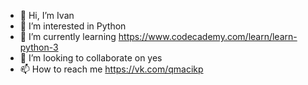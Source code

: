 - 👋 Hi, I’m Ivan
- 👀 I’m interested in Python
- 🌱 I’m currently learning https://www.codecademy.com/learn/learn-python-3
- 💞️ I’m looking to collaborate on yes
- 📫 How to reach me https://vk.com/qmacikp 

<!---
Macik92/Macik92 is a ✨ special ✨ repository because its `README.md` (this file) appears on your GitHub profile.
You can click the Preview link to take a look at your changes.
--->
